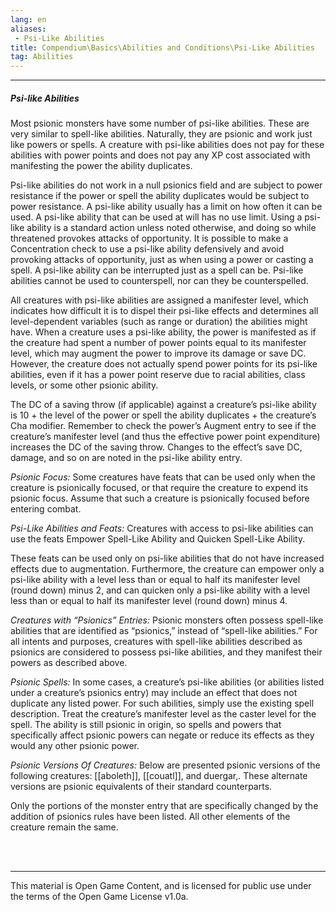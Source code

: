 ```yaml
---
lang: en
aliases:
 - Psi-Like Abilities
title: Compendium\Basics\Abilities and Conditions\Psi-Like Abilities
tag: Abilities
---
```


---
##### Psi-like Abilities

Most psionic monsters have some number of psi-like abilities. These are very similar to spell-like abilities. Naturally, they are psionic and work just like powers or spells. A creature with psi-like abilities does not pay for these abilities with power points and does not pay any XP cost associated with manifesting the power the ability duplicates.  

Psi-like abilities do not work in a null psionics field and are subject to power resistance if the power or spell the ability duplicates would be subject to power resistance. A psi-like ability usually has a limit on how often it can be used. A psi-like ability that can be used at will has no use limit. Using a psi-like ability is a standard action unless noted otherwise, and doing so while threatened provokes attacks of opportunity. It is possible to make a Concentration check to use a psi-like ability defensively and avoid provoking attacks of opportunity, just as when using a power or casting a spell. A psi-like ability can be interrupted just as a spell can be. Psi-like abilities cannot be used to counterspell, nor can they be counterspelled.

All creatures with psi-like abilities are assigned a manifester level, which indicates how difficult it is to dispel their psi-like effects and determines all level-dependent variables (such as range or duration) the abilities might have. When a creature uses a psi-like ability, the power is manifested as if the creature had spent a number of power points equal to its manifester level, which may augment the power to improve its damage or save DC. However, the creature does not actually spend power points for its psi-like abilities, even if it has a power point reserve due to racial abilities, class levels, or some other psionic ability.

The DC of a saving throw (if applicable) against a creature’s psi-like ability is 10 + the level of the power or spell the ability duplicates + the creature’s Cha modifier. Remember to check the power’s Augment entry to see if the creature’s manifester level (and thus the effective power point expenditure) increases the DC of the saving throw. Changes to the effect’s save DC, damage, and so on are noted in the psi-like ability entry.

_Psionic Focus:_ Some creatures have feats that can be used only when the creature is psionically focused, or that require the creature to expend its psionic focus. Assume that such a creature is psionically focused before entering combat.  

_Psi-Like Abilities and Feats:_ Creatures with access to psi-like abilities can use the feats Empower Spell-Like Ability and Quicken Spell-Like Ability.  

These feats can be used only on psi-like abilities that do not have increased effects due to augmentation. Furthermore, the creature can empower only a psi-like ability with a level less than or equal to half its manifester level (round down) minus 2, and can quicken only a psi-like ability with a level less than or equal to half its manifester level (round down) minus 4.

_Creatures with “Psionics” Entries:_ Psionic monsters often possess spell-like abilities that are identified as “psionics,” instead of “spell-like abilities.” For all intents and purposes, creatures with spell-like abilities described as psionics are considered to possess psi-like abilities, and they manifest their powers as described above.  

_Psionic Spells:_ In some cases, a creature’s psi-like abilities (or abilities listed under a creature’s psionics entry) may include an effect that does not duplicate any listed power. For such abilities, simply use the existing spell description. Treat the creature’s manifester level as the caster level for the spell. The ability is still psionic in origin, so spells and powers that specifically affect psionic powers can negate or reduce its effects as they would any other psionic power.  

_Psionic Versions Of Creatures:_ Below are presented psionic versions of the following creatures: [[aboleth]], [[couatl]], and duergar,. These alternate versions are psionic equivalents of their standard counterparts.  

Only the portions of the monster entry that are specifically changed by the addition of psionics rules have been listed. All other elements of the creature remain the same.


<br><br>

---

This material is Open Game Content, and is licensed for public use under the terms of the Open Game License v1.0a.
